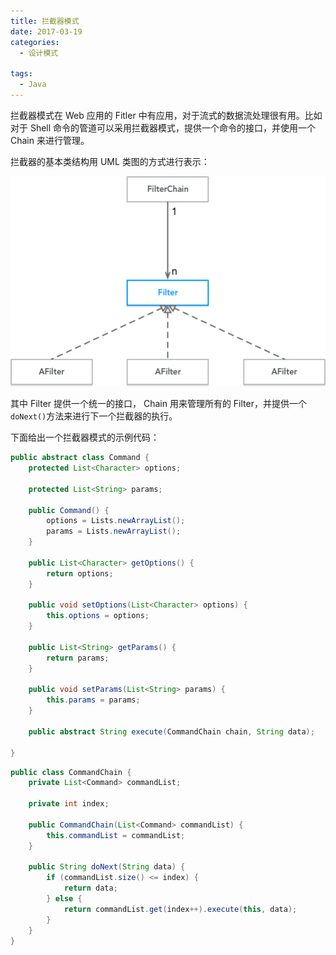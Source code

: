 ```yaml
---
title: 拦截器模式
date: 2017-03-19
categories:
  - 设计模式

tags:
  - Java
---
```


拦截器模式在 Web 应用的 Fitler 中有应用，对于流式的数据流处理很有用。比如对于 Shell 命令的管道可以采用拦截器模式，提供一个命令的接口，并使用一个 Chain 来进行管理。

<!--more-->

拦截器的基本类结构用 UML 类图的方式进行表示：

![](pattern-filter.jpg)

其中 Filter 提供一个统一的接口， Chain 用来管理所有的 Filter，并提供一个`doNext()`方法来进行下一个拦截器的执行。

下面给出一个拦截器模式的示例代码：

```java
public abstract class Command {
    protected List<Character> options;

    protected List<String> params;

    public Command() {
        options = Lists.newArrayList();
        params = Lists.newArrayList();
    }

    public List<Character> getOptions() {
        return options;
    }

    public void setOptions(List<Character> options) {
        this.options = options;
    }

    public List<String> getParams() {
        return params;
    }

    public void setParams(List<String> params) {
        this.params = params;
    }

    public abstract String execute(CommandChain chain, String data);

}
```

```java
public class CommandChain {
    private List<Command> commandList;

    private int index;

    public CommandChain(List<Command> commandList) {
        this.commandList = commandList;
    }

    public String doNext(String data) {
        if (commandList.size() <= index) {
            return data;
        } else {
            return commandList.get(index++).execute(this, data);
        }
    }
}
```
